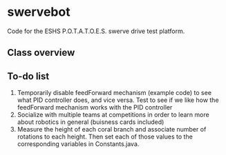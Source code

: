 # swervebot
Code for the ESHS P.O.T.A.T.O.E.S. swerve drive test platform.

## Class overview

## To-do list
1. Temporarily disable feedForward mechanism (example code) to see what PID controller does, and vice versa. Test to see if we like how the feedForward mechanism works with the PID controller
2. Socialize with multiple teams at competitions in order to learn more about robotics in general (buisness cards included)
3. Measure the height of each coral branch and associate number of rotations to each height. Then set each of those values to the corresponding variables in Constants.java.